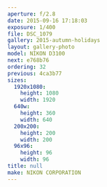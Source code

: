 ```yaml
---
aperture: f/2.8
date: 2015-09-16 17:18:03
exposure: 1/400
file: DSC_1079
gallery: 2015-autumn-holidays
layout: gallery-photo
model: NIKON D3100
next: e768b76
ordering: 32
previous: 4ca3b77
sizes:
  1920x1080:
    height: 1080
    width: 1920
  640w:
    height: 360
    width: 640
  200x200:
    height: 200
    width: 200
  96x96:
    height: 96
    width: 96
title: null
make: NIKON CORPORATION
---
```

